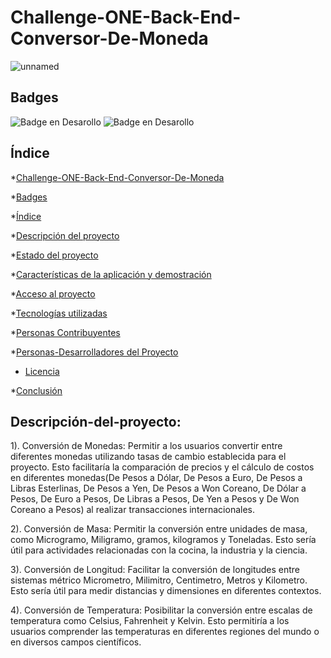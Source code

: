 # Challenge-ONE-Back-End-Conversor-De-Moneda
![unnamed](https://github.com/aristobulo99/Challenge-ONE-Back-End-Conversor-De-Moneda/assets/64171570/fe743d3c-095f-4fd9-8f1e-89604fe60451)

## Badges
![Badge en Desarollo](https://img.shields.io/badge/STATUS-%20Culminado-green)
![Badge en Desarollo](https://img.shields.io/badge/VERSION-%200.0.1-green)

## Índice

*[Challenge-ONE-Back-End-Conversor-De-Moneda](#Challenge-ONE-Back-End-Conversor-De-Moneda)

*[Badges](#Badges)

*[Índice](#Índice)

*[Descripción del proyecto](#Descripción-del-proyecto)

*[Estado del proyecto](#Estado-del-proyecto)

*[Características de la aplicación y demostración](#Características-de-la-aplicación-y-demostración)

*[Acceso al proyecto](#acceso-proyecto)

*[Tecnologías utilizadas](#tecnologías-utilizadas)

*[Personas Contribuyentes](#personas-contribuyentes)

*[Personas-Desarrolladores del Proyecto](#personas-desarrolladores)

* [Licencia](#licencia)

*[Conclusión](#conclusión)

## Descripción-del-proyecto:
  1). Conversión de Monedas: Permitir a los usuarios convertir entre diferentes monedas utilizando tasas de cambio establecida para el proyecto. Esto facilitaría   la comparación de precios y el cálculo de costos en diferentes monedas(De Pesos a Dólar, De Pesos a Euro, De Pesos a Libras Esterlinas, De Pesos a Yen, De Pesos a Won Coreano, De Dólar a Pesos, De Euro a Pesos, De Libras a Pesos, De Yen a Pesos y De Won Coreano a Pesos) al realizar transacciones internacionales.

  2). Conversión de Masa: Permitir la conversión entre unidades de masa, como Microgramo, Miligramo, gramos, kilogramos y Toneladas. Esto sería útil para actividades relacionadas con la cocina, la industria y la ciencia.

  3). Conversión de Longitud: Facilitar la conversión de longitudes entre sistemas métrico Micrometro, Milimitro, Centimetro, Metros y Kilometro. Esto sería útil para medir distancias y dimensiones en diferentes contextos.

  4). Conversión de Temperatura: Posibilitar la conversión entre escalas de temperatura como Celsius, Fahrenheit y Kelvin. Esto permitiría a los usuarios comprender las temperaturas en diferentes regiones del mundo o en diversos campos científicos.

